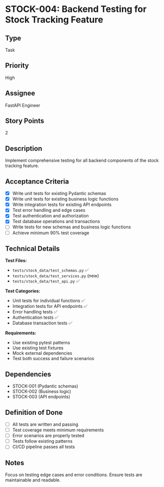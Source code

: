 # STOCK-004: Backend Testing for Stock Tracking Feature

## Type
Task

## Priority
High

## Assignee
FastAPI Engineer

## Story Points
2

## Description
Implement comprehensive testing for all backend components of the stock tracking feature.

## Acceptance Criteria
- [x] Write unit tests for existing Pydantic schemas
- [x] Write unit tests for existing business logic functions
- [x] Write integration tests for existing API endpoints
- [x] Test error handling and edge cases
- [x] Test authentication and authorization
- [x] Test database operations and transactions
- [ ] Write tests for new schemas and business logic functions
- [ ] Achieve minimum 90% test coverage

## Technical Details
**Test Files:**
- `tests/stock_data/test_schemas.py` ✅
- `tests/stock_data/test_services.py` (new)
- `tests/stock_data/test_api.py` ✅

**Test Categories:**
- Unit tests for individual functions ✅
- Integration tests for API endpoints ✅
- Error handling tests ✅
- Authentication tests ✅
- Database transaction tests ✅

**Requirements:**
- Use existing pytest patterns
- Use existing test fixtures
- Mock external dependencies
- Test both success and failure scenarios

## Dependencies
- STOCK-001 (Pydantic schemas)
- STOCK-002 (Business logic)
- STOCK-003 (API endpoints)

## Definition of Done
- [ ] All tests are written and passing
- [ ] Test coverage meets minimum requirements
- [ ] Error scenarios are properly tested
- [ ] Tests follow existing patterns
- [ ] CI/CD pipeline passes all tests

## Notes
Focus on testing edge cases and error conditions. Ensure tests are maintainable and readable.
